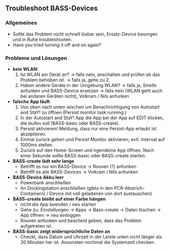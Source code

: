 ## Troubleshoot BASS-Devices

### Allgemeines

* Sollte das Problem nicht schnell lösbar sein, Ersatz-Device besorgen und in Ruhe troubleshooten.
* Have you tried turning it off and on again?

### Probleme und Lösungen
 * **kein WLAN:**
	1. Ist WLAN am Gerät an?
		-> falls nein, anschalten und prüfen ob das Problem behoben ist.
		-> falls ja, gehe zu 2.
	2. Haben andere Geräte in der Umgebung WLAN?
		-> falls ja, Streife anfunken und BASS-Device ersetzen
		-> falls nein (WLAN geht auch bei anderen Geräten nicht), Volkram / Nils anfunken
* **falsche App läuft**
	1. Von oben nach unten wischen um Benachrichtigung von Autostart and StaY! zu öffnen (Persist monitor task running.)
	2. In der Autostart and StaY! App die App bei der App auf EDIT klicken, die laufen soll (BASS-basic oder BASS-create).
	3. Persist aktivieren! Meldung, dass nur eine Persist-App erlaubt ist akzeptieren.
	4. Einmal zurück gehen und Persist Monitor aktivieren, evtl. Interval auf 1000ms stellen.
	5. Zurück auf den Home-Screen und irgendeine App öffnen. Nach einer Sekunde sollte BASS-basic oder BASS-create starten.
* **BASS-create lädt sehr lange**
	* Betrifft es nur ein BASS-Device -> Rouven (?) anfunken
	* Betrifft es alle BASS-Devices -> Volkram / Nils anfunken
* **BASS-Device Akku leer**
	* Powerbank anschließen
	* An Dockingstation anschließen (gibts in den PCR-Abstrich-Containern) / Device mit voll geladenen von dort austauschen)
* **BASS-create bleibt auf einer Farbe hängen**
	* _nicht_ die App beenden / neu starten
	* Gehe zu: Einstellungen -> Apps -> Bass-create -> Daten löschen -> App öffnen -> neu einloggen
	* Rouven anfunken und bescheid geben, dass das Problem aufgetreten ist.
* **BASS-basic zeigt widersprüchliche Daten an**
	* Checkt, dass Datum und Uhrzeit in der Leiste unten nicht länger als 30 Minuten her ist. Ansonsten nochmal die Systemzeit checken.
